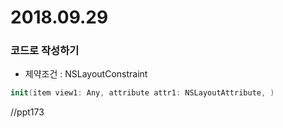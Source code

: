 # 2018.09.29



### 코드로 작성하기

- 제약조건 : NSLayoutConstraint

```swift
init(item view1: Any, attribute attr1: NSLayoutAttribute, )
```

//ppt173